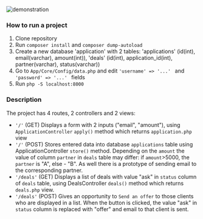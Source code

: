 ![demonstration](https://im2.ezgif.com/tmp/ezgif-2-8b63e1498b5f.gif)

### How to run a project
1. Clone repository
2. Run ```composer install``` and ```composer dump-autoload```
3. Create a new database 'application' with 2 tables: 'applications' (id(int), email(varchar), amount(int)), 'deals' (id(int), application_id(int), partner(varchar), status(varchar))
4. Go to ```App/Core/Config/data.php``` and edit ```'username' => '...' ``` and ```'password' => '...' ``` fields
5. Run ```php -S localhost:8000```

### Description
The project has 4 routes, 2 controllers and 2 views:
* ```'/'``` (GET) Displays a form with 2 inputs ("email", "amount"), using ```ApplicationController``` ```apply()``` 
method which returns ```application.php``` view
* ```'/'``` (POST) Stores entered data into database ```applications``` table using ApplicationController ```store()``` 
method. Depending on the ```amount``` the value of column ```partner``` in ```deals``` table  may differ: if 
```amount```>5000, the ```partner``` is "A", else - "B". As well there is a prototype of sending email to the
corresponding partner.
* ```'/deals'``` (GET) Displays a list of deals with value "ask" in ```status``` column of ```deals``` table, 
using DealsController ```deals()``` method which returns ```deals.php``` view. 
* ```'/deals'``` (POST) Gives an opportunity to ```Send an offer``` to those clients who are displayed in a list. When 
the button is clicked, the value "ask" in ```status``` column is replaced with "offer" and email to that client is sent.
